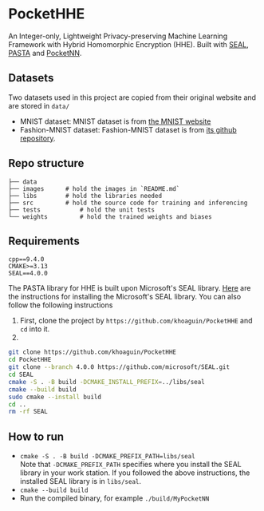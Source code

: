 # PocketHHE 
An Integer-only, Lightweight Privacy-preserving Machine Learning Framework with Hybrid Homomorphic Encryption (HHE). 
Built with [SEAL](https://github.com/microsoft/SEAL), [PASTA](https://github.com/IAIK/hybrid-HE-framework) and [PocketNN](https://github.com/khoaguin/PocketNN).
## Datasets
Two datasets used in this project are copied from their original website and are stored in `data/`
- MNIST dataset: MNIST dataset is from [the MNIST website](http://yann.lecun.com/exdb/mnist/)
- Fashion-MNIST dataset: Fashion-MNIST dataset is from [its github repository](https://github.com/zalandoresearch/fashion-mnist).

## Repo structure
```
├── data              
├── images      # hold the images in `README.md`
├── libs        # hold the libraries needed
├── src         # hold the source code for training and inferencing
├── tests           # hold the unit tests
└── weights         # hold the trained weights and biases
 ```

## Requirements
`cpp==9.4.0`   
`CMAKE>=3.13`  
`SEAL==4.0.0`  

The PASTA library for HHE is built upon Microsoft's SEAL library. [Here](https://github.com/microsoft/SEAL) are the instructions for installing the Microsoft's SEAL library. You can also follow the following instructions 
1. First, clone the project by `https://github.com/khoaguin/PocketHHE` and `cd` into it.
2. 


```bash
git clone https://github.com/khoaguin/PocketHHE
cd PocketHHE
git clone --branch 4.0.0 https://github.com/microsoft/SEAL.git
cd SEAL
cmake -S . -B build -DCMAKE_INSTALL_PREFIX=../libs/seal
cmake --build build
sudo cmake --install build
cd ..
rm -rf SEAL
```

## How to run
- `cmake -S . -B build -DCMAKE_PREFIX_PATH=libs/seal`  
Note that `-DCMAKE_PREFIX_PATH` specifies where you install the SEAL library in your work station. If you followed the above instructions, the installed SEAL library is in `libs/seal`.
- `cmake --build build`
- Run the compiled binary, for example `./build/MyPocketNN`